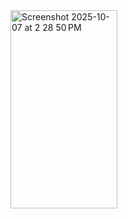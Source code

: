 <img width="171" height="317" alt="Screenshot 2025-10-07 at 2 28 50 PM" src="https://github.com/user-attachments/assets/f1092399-36c1-4da7-a2f6-f414bf950601" />

